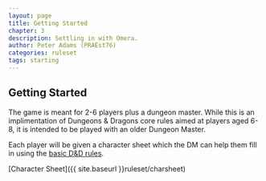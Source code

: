```yaml
---
layout: page
title: Getting Started
chapter: 3
description: Settling in with Omera.
author: Peter Adams (PRAEst76)
categories: ruleset
tags: starting
---
```

## Getting Started

The game is meant for 2-6 players plus a dungeon master. While this is an implimentation of Dungeons & Dragons core rules aimed at players aged 6-8, it is intended to be played with an older Dungeon Master.

Each player will be given a character sheet which the DM can help them fill in using the [basic D&D rules](https://www.dndbeyond.com/sources/dnd/br-2024/creating-a-character#ChooseaCharacterSheet). 

[Character Sheet]({{ site.baseurl }}ruleset/charsheet)
